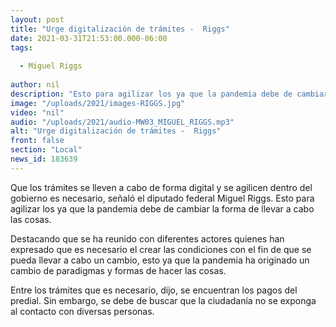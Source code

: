 ```yaml
---
layout: post
title: "Urge digitalización de trámites -  Riggs"
date: 2021-03-31T21:53:00.000-06:00
tags:
  
  - Miguel Riggs
  
author: nil
description: "Esto para agilizar los ya que la pandemia debe de cambiar la forma de llevar a cabo las cosas."
image: "/uploads/2021/images-RIGGS.jpg"
video: "nil"
audio: "/uploads/2021/audio-MW03_MIGUEL_RIGGS.mp3"
alt: "Urge digitalización de trámites -  Riggs"
front: false
section: "Local"
news_id: 183639
---
```


Que los trámites se lleven a cabo de forma digital y se agilicen dentro del gobierno es necesario, señaló el diputado federal Miguel Riggs. Esto para agilizar los ya que la pandemia debe de cambiar la forma de llevar a cabo las cosas.

Destacando que se ha reunido con diferentes actores quienes han expresado que es necesario el crear las condiciones con el fin de que se pueda llevar a cabo un cambio, esto ya que la pandemia ha originado un cambio de paradigmas y formas de hacer las cosas.

Entre los trámites que es necesario, dijo, se encuentran los pagos del predial. Sin embargo, se debe de buscar que la ciudadanía no se exponga al contacto con diversas personas.
